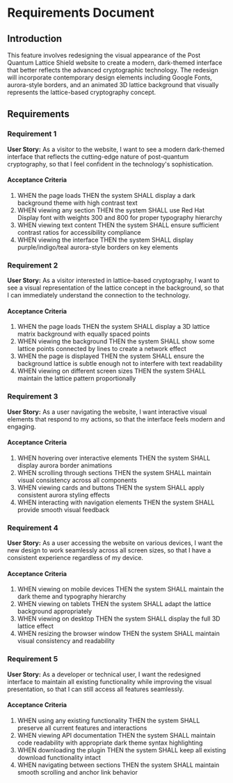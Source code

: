 # Requirements Document

## Introduction

This feature involves redesigning the visual appearance of the Post Quantum Lattice Shield website to create a modern, dark-themed interface that better reflects the advanced cryptographic technology. The redesign will incorporate contemporary design elements including Google Fonts, aurora-style borders, and an animated 3D lattice background that visually represents the lattice-based cryptography concept.

## Requirements

### Requirement 1

**User Story:** As a visitor to the website, I want to see a modern dark-themed interface that reflects the cutting-edge nature of post-quantum cryptography, so that I feel confident in the technology's sophistication.

#### Acceptance Criteria

1. WHEN the page loads THEN the system SHALL display a dark background theme with high contrast text
2. WHEN viewing any section THEN the system SHALL use Red Hat Display font with weights 300 and 800 for proper typography hierarchy
3. WHEN viewing text content THEN the system SHALL ensure sufficient contrast ratios for accessibility compliance
4. WHEN viewing the interface THEN the system SHALL display purple/indigo/teal aurora-style borders on key elements

### Requirement 2

**User Story:** As a visitor interested in lattice-based cryptography, I want to see a visual representation of the lattice concept in the background, so that I can immediately understand the connection to the technology.

#### Acceptance Criteria

1. WHEN the page loads THEN the system SHALL display a 3D lattice matrix background with equally spaced points
2. WHEN viewing the background THEN the system SHALL show some lattice points connected by lines to create a network effect
3. WHEN the page is displayed THEN the system SHALL ensure the background lattice is subtle enough not to interfere with text readability
4. WHEN viewing on different screen sizes THEN the system SHALL maintain the lattice pattern proportionally

### Requirement 3

**User Story:** As a user navigating the website, I want interactive visual elements that respond to my actions, so that the interface feels modern and engaging.

#### Acceptance Criteria

1. WHEN hovering over interactive elements THEN the system SHALL display aurora border animations
2. WHEN scrolling through sections THEN the system SHALL maintain visual consistency across all components
3. WHEN viewing cards and buttons THEN the system SHALL apply consistent aurora styling effects
4. WHEN interacting with navigation elements THEN the system SHALL provide smooth visual feedback

### Requirement 4

**User Story:** As a user accessing the website on various devices, I want the new design to work seamlessly across all screen sizes, so that I have a consistent experience regardless of my device.

#### Acceptance Criteria

1. WHEN viewing on mobile devices THEN the system SHALL maintain the dark theme and typography hierarchy
2. WHEN viewing on tablets THEN the system SHALL adapt the lattice background appropriately
3. WHEN viewing on desktop THEN the system SHALL display the full 3D lattice effect
4. WHEN resizing the browser window THEN the system SHALL maintain visual consistency and readability

### Requirement 5

**User Story:** As a developer or technical user, I want the redesigned interface to maintain all existing functionality while improving the visual presentation, so that I can still access all features seamlessly.

#### Acceptance Criteria

1. WHEN using any existing functionality THEN the system SHALL preserve all current features and interactions
2. WHEN viewing API documentation THEN the system SHALL maintain code readability with appropriate dark theme syntax highlighting
3. WHEN downloading the plugin THEN the system SHALL keep all existing download functionality intact
4. WHEN navigating between sections THEN the system SHALL maintain smooth scrolling and anchor link behavior